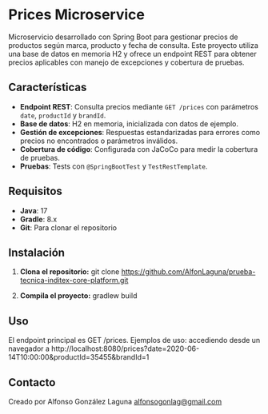 # Prices Microservice
Microservicio desarrollado con Spring Boot para gestionar precios de productos según marca, producto y fecha de consulta. Este proyecto utiliza una base de datos en memoria H2 y ofrece un endpoint REST para obtener precios aplicables con manejo de excepciones y cobertura de pruebas.

## Características

- **Endpoint REST**: Consulta precios mediante `GET /prices` con parámetros `date`, `productId` y `brandId`.
- **Base de datos**: H2 en memoria, inicializada con datos de ejemplo.
- **Gestión de excepciones**: Respuestas estandarizadas para errores como precios no encontrados o parámetros inválidos.
- **Cobertura de código**: Configurada con JaCoCo para medir la cobertura de pruebas.
- **Pruebas**: Tests con `@SpringBootTest` y `TestRestTemplate`.

## Requisitos

- **Java**: 17 
- **Gradle**: 8.x 
- **Git**: Para clonar el repositorio

## Instalación

1. **Clona el repositorio:**
   git clone https://github.com/AlfonLaguna/prueba-tecnica-inditex-core-platform.git
   
2. **Compila el proyecto:**
   gradlew build
   
## Uso
El endpoint principal es GET /prices. 
Ejemplos de uso:
accediendo desde un navegador a http://localhost:8080/prices?date=2020-06-14T10:00:00&productId=35455&brandId=1

## Contacto
Creado por Alfonso González Laguna alfonsogonlag@gmail.com
